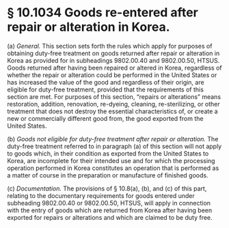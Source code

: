 # § 10.1034   Goods re-entered after repair or alteration in Korea.

(a) *General.* This section sets forth the rules which apply for purposes of obtaining duty-free treatment on goods returned after repair or alteration in Korea as provided for in subheadings 9802.00.40 and 9802.00.50, HTSUS. Goods returned after having been repaired or altered in Korea, regardless of whether the repair or alteration could be performed in the United States or has increased the value of the good and regardless of their origin, are eligible for duty-free treatment, provided that the requirements of this section are met. For purposes of this section, “repairs or alterations” means restoration, addition, renovation, re-dyeing, cleaning, re-sterilizing, or other treatment that does not destroy the essential characteristics of, or create a new or commercially different good from, the good exported from the United States.


(b) *Goods not eligible for duty-free treatment after repair or alteration.* The duty-free treatment referred to in paragraph (a) of this section will not apply to goods which, in their condition as exported from the United States to Korea, are incomplete for their intended use and for which the processing operation performed in Korea constitutes an operation that is performed as a matter of course in the preparation or manufacture of finished goods.


(c) *Documentation.* The provisions of § 10.8(a), (b), and (c) of this part, relating to the documentary requirements for goods entered under subheading 9802.00.40 or 9802.00.50, HTSUS, will apply in connection with the entry of goods which are returned from Korea after having been exported for repairs or alterations and which are claimed to be duty free.




